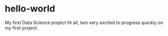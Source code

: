 # hello-world
My first Data Science project
Hi all, Iam very excited to progress quickly on my first project.
